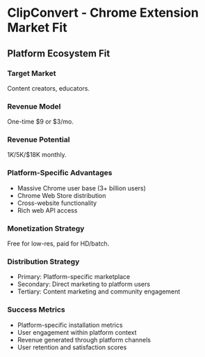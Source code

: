 # ClipConvert - Chrome Extension Market Fit

## Platform Ecosystem Fit

### Target Market
Content creators, educators.

### Revenue Model
One-time $9 or $3/mo.

### Revenue Potential
$1K/$5K/$18K monthly.

### Platform-Specific Advantages
- Massive Chrome user base (3+ billion users)
- Chrome Web Store distribution
- Cross-website functionality
- Rich web API access

### Monetization Strategy
Free for low-res, paid for HD/batch.

### Distribution Strategy
- Primary: Platform-specific marketplace
- Secondary: Direct marketing to platform users
- Tertiary: Content marketing and community engagement

### Success Metrics
- Platform-specific installation metrics
- User engagement within platform context
- Revenue generated through platform channels
- User retention and satisfaction scores
